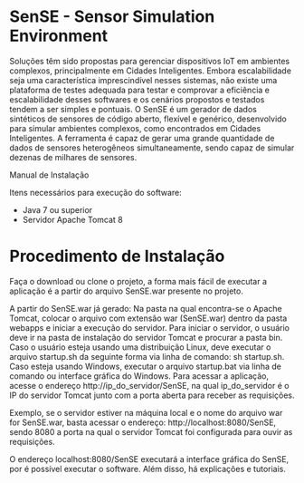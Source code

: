 # SenSE - Sensor Simulation Environment



Soluções têm sido propostas para gerenciar dispositivos IoT em ambientes complexos, principalmente em Cidades Inteligentes. Embora escalabilidade seja uma característica imprescindível nesses sistemas, não existe uma plataforma de testes adequada para testar e comprovar a eficiência e escalabilidade desses softwares e os cenários propostos e testados tendem a ser simples e pontuais. O SenSE é um gerador de dados sintéticos de sensores de código aberto, flexível e genérico, desenvolvido para simular ambientes complexos, como encontrados em Cidades Inteligentes.  A ferramenta é capaz de gerar uma grande quantidade de dados de sensores heterogêneos simultaneamente, sendo capaz de simular dezenas de milhares de sensores. 


Manual de Instalação

Itens necessários para execução do software:
- Java 7 ou superior
- Servidor Apache Tomcat 8

# Procedimento de Instalação

Faça o download ou clone o projeto, a forma mais fácil de executar a aplicação é a partir do arquivo SenSE.war presente no projeto.

A partir do SenSE.war já gerado: Na pasta na qual encontra-se o Apache Tomcat, colocar o arquivo com extensão war (SenSE.war) dentro da pasta webapps e iniciar a execução do servidor. Para iniciar o servidor, o usuário deve ir na pasta de instalação do servidor Tomcat e procurar a pasta bin. Caso o usuário esteja usando uma distribuição Linux, deve executar o arquivo startup.sh da seguinte forma via linha de comando: sh startup.sh. Caso esteja usando Windows, executar o arquivo startup.bat via linha de comando ou interface gráfica do Windows.  Para acessar a aplicação, acesse o endereço http://ip_do_servidor/SenSE, na qual ip_do_servidor é o IP do servidor Tomcat junto com a porta aberta para receber as requisições.

Exemplo, se o servidor estiver na máquina local e o nome do arquivo war for SenSE.war, basta acessar o endereço: http://localhost:8080/SenSE, sendo 8080 a porta na qual o servidor Tomcat foi configurada para ouvir as requisições.

O endereço localhost:8080/SenSE executará a interface gráfica do SenSE, por é possível executar o software. Além disso, há explicações e tutoriais.

